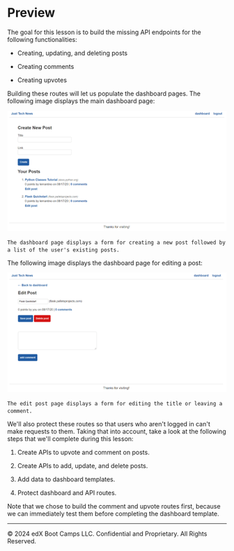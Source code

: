 # Preview

The goal for this lesson is to build the missing API endpoints for the following functionalities:

* Creating, updating, and deleting posts

* Creating comments

* Creating upvotes

Building these routes will let us populate the dashboard pages. The following image displays the main dashboard page:

![](../Images/300-dashboard-preview.png)

`The dashboard page displays a form for creating a new post followed by a list of the user's existing posts.`

The following image displays the dashboard page for editing a post:

![](../Images/400-edit-post.png)

`The edit post page displays a form for editing the title or leaving a comment.`

We'll also protect these routes so that users who aren't logged in can't make requests to them. Taking that into account, take a look at the following steps that we'll complete during this lesson:

1. Create APIs to upvote and comment on posts.

2. Create APIs to add, update, and delete posts.

3. Add data to dashboard templates.

4. Protect dashboard and API routes.

Note that we chose to build the comment and upvote routes first, because we can immediately test them before completing the dashboard template.

---
© 2024 edX Boot Camps LLC. Confidential and Proprietary. All Rights Reserved.
